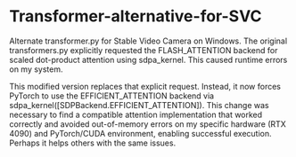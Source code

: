 # Transformer-alternative-for-SVC
Alternate transformer.py for Stable Video Camera on Windows.
The original transformers.py explicitly requested the FLASH_ATTENTION backend for scaled dot-product attention using sdpa_kernel. This caused runtime errors on my system.

This modified version replaces that explicit request. Instead, it now forces PyTorch to use the EFFICIENT_ATTENTION backend via sdpa_kernel([SDPBackend.EFFICIENT_ATTENTION]). This change was necessary to find a compatible attention implementation that worked correctly and avoided out-of-memory errors on my specific hardware (RTX 4090) and PyTorch/CUDA environment, enabling successful execution.
Perhaps it helps others with the same issues.
